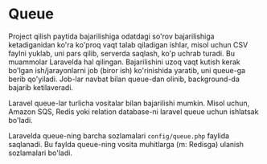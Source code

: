 # Queue

Project qilish paytida bajarilishiga odatdagi so'rov bajarilishiga ketadiganidan ko'ra ko'proq vaqt talab qiladigan ishlar, misol uchun CSV faylni yuklab, uni pars qilib, serverda saqlash, ko'p uchrab turadi. Bu muammolar Laravelda hal qilingan. Bajarilishini uzoq vaqt kutish kerak bo'lgan ish/jarayonlarni job (biror ish) ko'rinishida yaratib, uni queue-ga berib qo'yiladi. Job-lar navbat bilan queue-dan olinib, background-da bajarib ketilaveradi.

Laravel queue-lar turlicha vositalar bilan bajarilishi mumkin. Misol uchun, Amazon SQS, Redis yoki relation database-ni laravel queue uchun ishlatsak bo'ladi.

Laravelda queue-ning barcha sozlamalari `config/queue.php` faylida saqlanadi. Bu faylda queue-ning vosita muhitlarga (m: Redisga) ulanish sozlamalari bo'ladi.
